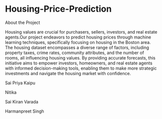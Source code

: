 # Housing-Price-Prediction

About the Project
 
Housing values are crucial for purchasers, sellers, investors, and real estate agents.Our project endeavors to predict housing prices through machine learning techniques, specifically focusing on housing in the Boston area. The housing dataset encompasses a diverse range of factors, including property taxes, crime rates, community attributes, and the number of rooms, all influencing housing values. By providing accurate forecasts, this initiative aims to empower investors, homeowners, and real estate agents with informed decision-making tools, enabling them to make more strategic investments and navigate the housing market with confidence.
 
Sai Priya Kaipu

Nitika 

Sai Kiran Varada

Harmanpreet Singh
